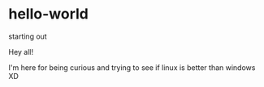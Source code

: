 # hello-world
starting out

Hey all!

I'm here for being curious and trying to see if linux is better than windows XD
